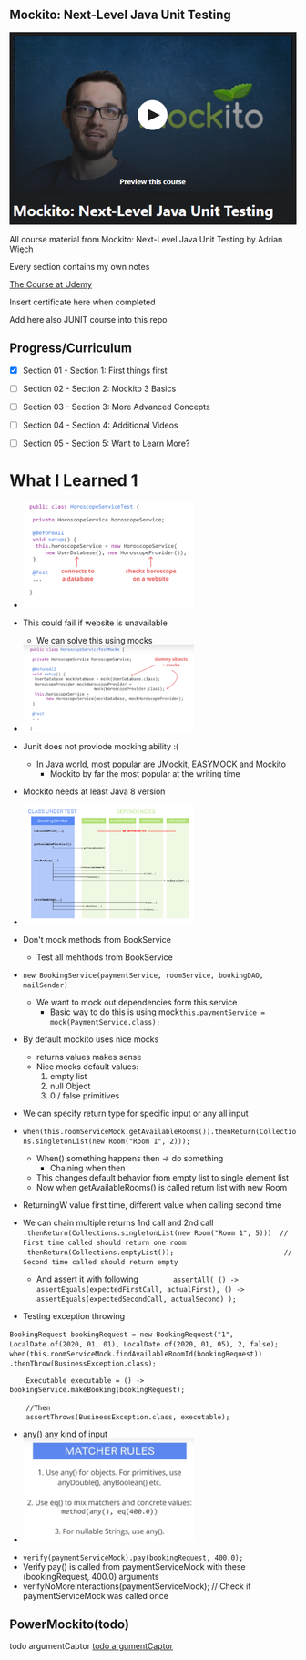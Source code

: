 ## Mockito: Next-Level Java Unit Testing

![Mockito](pic.jpg)

All course material from Mockito: Next-Level Java Unit Testing by Adrian Więch

Every section contains my own notes

[The Course at Udemy](https://www.udemy.com/course/mockito3/)   

Insert certificate here when completed


Add here also JUNIT course into this repo
## Progress/Curriculum


- [x] Section 01 - Section 1: First things first
- [ ] Section 02 - Section 2: Mockito 3 Basics
- [ ] Section 03 - Section 3: More Advanced Concepts
- [ ] Section 04 - Section 4: Additional Videos
- [ ] Section 05 - Section 5: Want to Learn More?



# What I Learned 1

- <img src="NeedForMockito.PNG" alt="alt text" width="300"/>

- This could fail if website is unavailable
	- We can solve this using mocks
- <img src="mock.PNG" alt="alt text" width="300"/>
- Junit does not proviode mocking ability :(
	- In Java world, most popular are JMockit, EASYMOCK and Mockito
		- Mockito by far the most popular at the writing time
- Mockito needs at least Java 8 version
- <img src="class_diagram.png" alt="alt text" width="300"/>
- Don't mock methods from BookService
	- Test all mehthods from BookService
- ``new BookingService(paymentService, roomService, bookingDAO, mailSender)``
	- We want to mock out dependencies form this service
		- Basic way to do this is using mock``this.paymentService = mock(PaymentService.class);``
- By default mockito uses nice mocks
	- returns values makes sense
	- Nice mocks default values:
		1. empty list
		2. null Object
		3. 0 / false primitives
- We can specify return type for specific input or any all input
- `when(this.roomServiceMock.getAvailableRooms()).thenReturn(Collections.singletonList(new Room("Room 1", 2)));`
	- When() something happens then -> do something
		- Chaining when then
	- This changes default behavior from empty list to single element list
	- Now when getAvailableRooms() is called return list with new Room 
- ReturningW value first time, different value when calling second time
- We can chain multiple returns 1nd call and 2nd call
`.thenReturn(Collections.singletonList(new Room("Room 1", 5))) 	// First time called should return one room
.thenReturn(Collections.emptyList());							// Second time called should return empty`
	- And assert it with following `		assertAll(
				() -> 	assertEquals(expectedFirstCall, actualFirst),
				() -> 	assertEquals(expectedSecondCall, actualSecond)
				);`
- Testing exception throwing 

`BookingRequest bookingRequest = new BookingRequest("1", LocalDate.of(2020, 01, 01), LocalDate.of(2020, 01, 05), 2, false);		
		when(this.roomServiceMock.findAvailableRoomId(bookingRequest))
		.thenThrow(BusinessException.class);`
	
		Executable executable = () -> bookingService.makeBooking(bookingRequest);
		
		//Then
		assertThrows(BusinessException.class, executable);	

- any() any kind of input
- <img src="mockitoGoldenArgumentRules.PNG" alt="alt text" width="300"/>

* `verify(paymentServiceMock).pay(bookingRequest, 400.0);`
* Verify pay() is called from paymentServiceMock with these (bookingRequest, 400.0) arguments
* verifyNoMoreInteractions(paymentServiceMock); // Check if paymentServiceMock was called once
	

## PowerMockito(todo)
todo argumentCaptor
[todo argumentCaptor](https://www.google.com/search?client=firefox-b-d&q=argument++captor)


